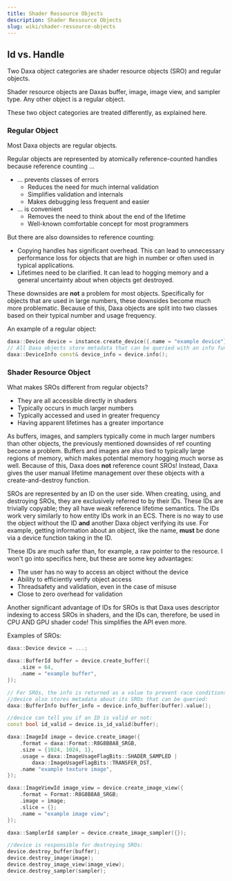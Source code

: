 ```yaml
---
title: Shader Ressource Objects
description: Shader Ressource Objects
slug: wiki/shader-ressource-objects
---
```


## Id vs. Handle

Two Daxa object categories are shader resource objects (SRO) and regular objects.

Shader resource objects are Daxas buffer, image, image view, and sampler type. Any other object is a regular object.

These two object categories are treated differently, as explained here.

### Regular Object

Most Daxa objects are regular objects.

Regular objects are represented by atomically reference-counted handles because reference counting ...

- ... prevents classes of errors
  - Reduces the need for much internal validation
  - Simplifies validation and internals
  - Makes debugging less frequent and easier
- ... is convenient
  - Removes the need to think about the end of the lifetime
  - Well-known comfortable concept for most programmers

But there are also downsides to reference counting:

- Copying handles has significant overhead. This can lead to unnecessary performance loss for objects that are high in number or often used in typical applications.
- Lifetimes need to be clarified. It can lead to hogging memory and a general uncertainty about when objects get destroyed.

These downsides are **not** a problem for most objects. Specifically for objects that are used in large numbers, these downsides become much more problematic. Because of this, Daxa objects are split into two classes based on their typical number and usage frequency.

An example of a regular object:

```cpp
daxa::Device device = instance.create_device({.name = "example device"});
// All Daxa objects store metadata that can be queried with an info function:
daxa::DeviceInfo const& device_info = device.info();
```

### Shader Resource Object

What makes SROs different from regular objects?

- They are all accessible directly in shaders
- Typically occurs in much larger numbers
- Typically accessed and used in greater frequency
- Having apparent lifetimes has a greater importance

As buffers, images, and samplers typically come in much larger numbers than other objects, the previously mentioned downsides of ref counting become a problem. Buffers and images are also tied to typically large regions of memory, which makes potential memory hogging much worse as well. Because of this, Daxa does **not** reference count SROs! Instead, Daxa gives the user manual lifetime management over these objects with a create-and-destroy function.

SROs are represented by an ID on the user side. When creating, using, and destroying SROs, they are exclusively referred to by their IDs. These IDs are trivially copyable; they all have weak reference lifetime semantics. The IDs work very similarly to how entity IDs work in an ECS. There is no way to use the object without the ID **and** another Daxa object verifying its use. For example, getting information about an object, like the name, **must** be done via a device function taking in the ID.

These IDs are much safer than, for example, a raw pointer to the resource. I won't go into specifics here, but these are some key advantages:

- The user has no way to access an object without the device
- Ability to efficiently verify object access
- Threadsafety and validation, even in the case of misuse
- Close to zero overhead for validation

Another significant advantage of IDs for SROs is that Daxa uses descriptor indexing to access SROs in shaders, and the IDs can, therefore, be used in CPU AND GPU shader code! This simplifies the API even more.

Examples of SROs:

```cpp
daxa::Device device = ...;

daxa::BufferId buffer = device.create_buffer({
    .size = 64,
    .name = "example buffer",
});

// For SROs, the info is returned as a value to prevent race conditions.
//device also stores metadata about its SROs that can be queried:
daxa::BufferInfo buffer_info = device.info_buffer(buffer).value();

//device can tell you if an ID is valid or not:
const bool id_valid = device.is_id_valid(buffer);

daxa::ImageId image = device.create_image({
    .format = daxa::Format::R8G8B8A8_SRGB,
    .size = {1024, 1024, 1},
    .usage = daxa::ImageUsageFlagBits::SHADER_SAMPLED |
        daxa::ImageUsageFlagBits::TRANSFER_DST,
    .name "example texture image",
});

daxa::ImageViewId image_view = device.create_image_view({
    .format = Format::R8G8B8A8_SRGB;
    .image = image;
    .slice = {};
    .name = "example image view";
});

daxa::SamplerId sampler = device.create_image_sampler({});

//device is responsible for destroying SROs:
device.destroy_buffer(buffer);
device.destroy_image(image);
device.destroy_image_view(image_view);
device.destroy_sampler(sampler);
```
